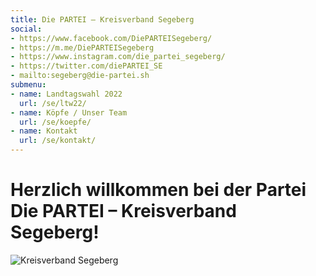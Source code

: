 ```yaml
---
title: Die PARTEI – Kreisverband Segeberg
social:
- https://www.facebook.com/DiePARTEISegeberg/
- https://m.me/DiePARTEISegeberg
- https://www.instagram.com/die_partei_segeberg/
- https://twitter.com/diePARTEI_SE
- mailto:segeberg@die-partei.sh
submenu:
- name: Landtagswahl 2022
  url: /se/ltw22/
- name: Köpfe / Unser Team
  url: /se/koepfe/
- name: Kontakt
  url: /se/kontakt/
---
```


# Herzlich willkommen bei der Partei Die PARTEI &ndash; Kreisverband Segeberg!

![Kreisverband Segeberg](/se/header_211115.jpg "Kreisverband Segeberg")

